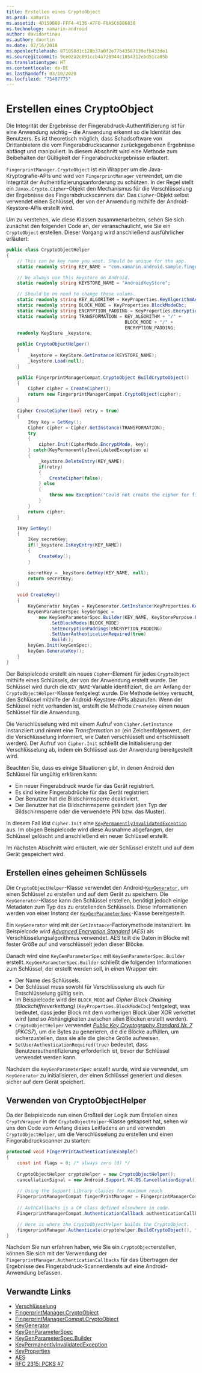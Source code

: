 ```yaml
---
title: Erstellen eines CryptoObject
ms.prod: xamarin
ms.assetid: 4D159B80-FFF4-4136-A7F0-F8A5C6B86838
ms.technology: xamarin-android
author: davidortinau
ms.author: daortin
ms.date: 02/16/2018
ms.openlocfilehash: 871058d1c128b37a0f2e77b43587139efb433de1
ms.sourcegitcommit: 9ee02a2c091ccb4a728944c1854312ebd51ca05b
ms.translationtype: HT
ms.contentlocale: de-DE
ms.lasthandoff: 03/10/2020
ms.locfileid: "75487775"
---
```

# <a name="creating-a-cryptoobject"></a>Erstellen eines CryptoObject

Die Integrität der Ergebnisse der Fingerabdruck-Authentifizierung ist für eine Anwendung wichtig &ndash; die Anwendung erkennt so die Identität des Benutzers. Es ist theoretisch möglich, dass Schadsoftware von Drittanbietern die vom Fingerabdruckscanner zurückgegebenen Ergebnisse abfängt und manipuliert. In diesem Abschnitt wird eine Methode zum Beibehalten der Gültigkeit der Fingerabdruckergebnisse erläutert. 

`FingerprintManager.CryptoObject` ist ein Wrapper um die Java-Kryptografie-APIs und wird von `FingerprintManager` verwendet, um die Integrität der Authentifizierungsanforderung zu schützen. In der Regel stellt ein `Javax.Crypto.Cipher`-Objekt den Mechanismus für die Verschlüsselung der Ergebnisse des Fingerabdruckscanners dar. Das `Cipher`-Objekt selbst verwendet einen Schlüssel, der von der Anwendung mithilfe der Android-Keystore-APIs erstellt wird.

Um zu verstehen, wie diese Klassen zusammenarbeiten, sehen Sie sich zunächst den folgenden Code an, der veranschaulicht, wie Sie ein `CryptoObject` erstellen. Dieser Vorgang wird anschließend ausführlicher erläutert:

```csharp
public class CryptoObjectHelper
{
    // This can be key name you want. Should be unique for the app.
    static readonly string KEY_NAME = "com.xamarin.android.sample.fingerprint_authentication_key";

    // We always use this keystore on Android.
    static readonly string KEYSTORE_NAME = "AndroidKeyStore";

    // Should be no need to change these values.
    static readonly string KEY_ALGORITHM = KeyProperties.KeyAlgorithmAes;
    static readonly string BLOCK_MODE = KeyProperties.BlockModeCbc;
    static readonly string ENCRYPTION_PADDING = KeyProperties.EncryptionPaddingPkcs7;
    static readonly string TRANSFORMATION = KEY_ALGORITHM + "/" +
                                            BLOCK_MODE + "/" +
                                            ENCRYPTION_PADDING;
    readonly KeyStore _keystore;

    public CryptoObjectHelper()
    {
        _keystore = KeyStore.GetInstance(KEYSTORE_NAME);
        _keystore.Load(null);
    }

    public FingerprintManagerCompat.CryptoObject BuildCryptoObject()
    {
        Cipher cipher = CreateCipher();
        return new FingerprintManagerCompat.CryptoObject(cipher);
    }

    Cipher CreateCipher(bool retry = true)
    {
        IKey key = GetKey();
        Cipher cipher = Cipher.GetInstance(TRANSFORMATION);
        try
        {
            cipher.Init(CipherMode.EncryptMode, key);
        } catch(KeyPermanentlyInvalidatedException e)
        {
            _keystore.DeleteEntry(KEY_NAME);
            if(retry)
            {
                CreateCipher(false);
            } else
            {
                throw new Exception("Could not create the cipher for fingerprint authentication.", e);
            }
        }
        return cipher;
    }

    IKey GetKey()
    {
        IKey secretKey;
        if(!_keystore.IsKeyEntry(KEY_NAME))
        {
            CreateKey();
        }

        secretKey = _keystore.GetKey(KEY_NAME, null);
        return secretKey;
    }

    void CreateKey()
    {
        KeyGenerator keyGen = KeyGenerator.GetInstance(KeyProperties.KeyAlgorithmAes, KEYSTORE_NAME);
        KeyGenParameterSpec keyGenSpec =
            new KeyGenParameterSpec.Builder(KEY_NAME, KeyStorePurpose.Encrypt | KeyStorePurpose.Decrypt)
                .SetBlockModes(BLOCK_MODE)
                .SetEncryptionPaddings(ENCRYPTION_PADDING)
                .SetUserAuthenticationRequired(true)
                .Build();
        keyGen.Init(keyGenSpec);
        keyGen.GenerateKey();
    }
}
```

Der Beispielcode erstellt ein neues `Cipher`-Element für jedes `CryptoObject` mithilfe eines Schlüssels, der von der Anwendung erstellt wurde. Der Schlüssel wird durch die `KEY_NAME`-Variable identifiziert, die am Anfang der `CryptoObjectHelper`-Klasse festgelegt wurde. Die Methode `GetKey` versucht, den Schlüssel mithilfe der Android-Keystore-APIs abzurufen. Wenn der Schlüssel nicht vorhanden ist, erstellt die Methode `CreateKey` einen neuen Schlüssel für die Anwendung.

Die Verschlüsselung wird mit einem Aufruf von `Cipher.GetInstance` instanziiert und nimmt eine _Transformation_ an (ein Zeichenfolgenwert, der die Verschlüsselung informiert, wie Daten verschlüsselt und entschlüsselt werden). Der Aufruf von `Cipher.Init` schließt die Initialisierung der Verschlüsselung ab, indem ein Schlüssel aus der Anwendung bereitgestellt wird. 

Beachten Sie, dass es einige Situationen gibt, in denen Android den Schlüssel für ungültig erklären kann: 

- Ein neuer Fingerabdruck wurde für das Gerät registriert.
- Es sind keine Fingerabdrücke für das Gerät registriert.
- Der Benutzer hat die Bildschirmsperre deaktiviert.
- Der Benutzer hat die Bildschirmsperre geändert (den Typ der Bildschirmsperre oder die verwendete PIN bzw. das Muster).

In diesem Fall löst `Cipher.Init` eine [`KeyPermanentlyInvalidatedException`](https://developer.android.com/reference/android/security/keystore/KeyPermanentlyInvalidatedException.html) aus. Im obigen Beispielcode wird diese Ausnahme abgefangen, der Schlüssel gelöscht und anschließend ein neuer Schlüssel erstellt.

Im nächsten Abschnitt wird erläutert, wie der Schlüssel erstellt und auf dem Gerät gespeichert wird.

## <a name="creating-a-secret-key"></a>Erstellen eines geheimen Schlüssels

Die `CryptoObjectHelper`-Klasse verwendet den Android-[`KeyGenerator`](xref:Javax.Crypto.KeyGenerator), um einen Schlüssel zu erstellen und auf dem Gerät zu speichern. Die `KeyGenerator`-Klasse kann den Schlüssel erstellen, benötigt jedoch einige Metadaten zum Typ des zu erstellenden Schlüssels. Diese Informationen werden von einer Instanz der [`KeyGenParameterSpec`](https://developer.android.com/reference/android/security/keystore/KeyGenParameterSpec.html)-Klasse bereitgestellt. 

Ein `KeyGenerator` wird mit der `GetInstance`-Factorymethode instanziiert. Im Beispielcode wird [_Advanced Encryption Standard_](https://en.wikipedia.org/wiki/Advanced_Encryption_Standard) (_AES_) als Verschlüsselungsalgorithmus verwendet. AES teilt die Daten in Blöcke mit fester Größe auf und verschlüsselt jeden dieser Blöcke.

Danach wird eine `KeyGenParameterSpec` mit `KeyGenParameterSpec.Builder` erstellt. `KeyGenParameterSpec.Builder` schließt die folgenden Informationen zum Schlüssel, der erstellt werden soll, in einen Wrapper ein:

- Der Name des Schlüssels.
- Der Schlüssel muss sowohl für Verschlüsselung als auch für Entschlüsselung gültig sein.
- Im Beispielcode wird der `BLOCK_MODE` auf _Cipher Block Chaining (Blockchiffreverkettung)_ (`KeyProperties.BlockModeCbc`) festgelegt, was bedeutet, dass jeder Block mit dem vorherigen Block über XOR verkettet wird (und so Abhängigkeiten zwischen allen Blöcken erstellt werden). 
- `CryptoObjectHelper` verwendet [_Public Key Cryptography Standard Nr. 7_](https://tools.ietf.org/html/rfc2315) (_PKCS7_), um die Bytes zu generieren, die die Blöcke auffüllen, um sicherzustellen, dass sie alle die gleiche Größe aufweisen.
- `SetUserAuthenticationRequired(true)` bedeutet, dass Benutzerauthentifizierung erforderlich ist, bevor der Schlüssel verwendet werden kann.

Nachdem die `KeyGenParameterSpec` erstellt wurde, wird sie verwendet, um `KeyGenerator` zu initialisieren, der einen Schlüssel generiert und diesen sicher auf dem Gerät speichert. 

## <a name="using-the-cryptoobjecthelper"></a>Verwenden von CryptoObjectHelper

Da der Beispielcode nun einen Großteil der Logik zum Erstellen eines `CryptoWrapper` in der `CryptoObjectHelper`-Klasse gekapselt hat, sehen wir uns den Code vom Anfang dieses Leitfadens an und verwenden `CryptoObjectHelper`, um die Verschlüsselung zu erstellen und einen Fingerabdruckscanner zu starten: 

```csharp
protected void FingerPrintAuthenticationExample()
{
    const int flags = 0; /* always zero (0) */
    
    CryptoObjectHelper cryptoHelper = new CryptoObjectHelper();
    cancellationSignal = new Android.Support.V4.OS.CancellationSignal();
    
    // Using the Support Library classes for maximum reach
    FingerprintManagerCompat fingerPrintManager = FingerprintManagerCompat.From(this);
    
    // AuthCallbacks is a C# class defined elsewhere in code.
    FingerprintManagerCompat.AuthenticationCallback authenticationCallback = new MyAuthCallbackSample(this);

    // Here is where the CryptoObjectHelper builds the CryptoObject. 
    fingerprintManager.Authenticate(cryptohelper.BuildCryptoObject(), flags, cancellationSignal, authenticationCallback, null);
}
```

Nachdem Sie nun erfahren haben, wie Sie ein `CryptoObject`erstellen, können Sie sich mit der Verwendung der `FingerprintManager.AuthenticationCallbacks` für das Übertragen der Ergebnisse des Fingerabdruck-Scannerdiensts auf eine Android-Anwendung befassen.

## <a name="related-links"></a>Verwandte Links

- [Verschlüsselung](xref:Javax.Crypto.Cipher)
- [FingerprintManager.CryptoObject](https://developer.android.com/reference/android/hardware/fingerprint/FingerprintManager.CryptoObject.html)
- [FingerprintManagerCompat.CryptoObject](https://developer.android.com/reference/android/support/v4/hardware/fingerprint/FingerprintManagerCompat.CryptoObject.html)
- [KeyGenerator](xref:Javax.Crypto.KeyGenerator)
- [KeyGenParameterSpec](https://developer.android.com/reference/android/security/keystore/KeyGenParameterSpec.html)
- [KeyGenParameterSpec.Builder](https://developer.android.com/reference/android/security/keystore/KeyGenParameterSpec.Builder.html)
- [KeyPermanentlyInvalidatedException](https://developer.android.com/reference/android/security/keystore/KeyPermanentlyInvalidatedException.html)
- [KeyProperties](https://developer.android.com/reference/android/security/keystore/KeyProperties.html)
- [AES](https://en.wikipedia.org/wiki/Advanced_Encryption_Standard)
- [RFC 2315: PCKS #7](https://tools.ietf.org/html/rfc2315)

